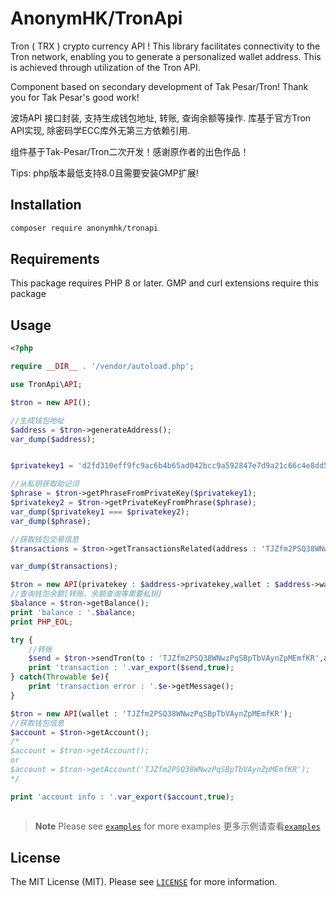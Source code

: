 # AnonymHK/TronApi
Tron ( TRX ) crypto currency API !
This library facilitates connectivity to the Tron network, enabling you to generate a personalized wallet address. This is achieved through utilization of the Tron API.

Component based on secondary development of Tak Pesar/Tron! Thank you for Tak Pesar's good work!


波场API 接口封装, 支持生成钱包地址, 转账, 查询余额等操作.
库基于官方Tron API实现, 除密码学ECC库外无第三方依赖引用.

组件基于Tak-Pesar/Tron二次开发！感谢原作者的出色作品！

Tips:  php版本最低支持8.0且需要安装GMP扩展!

## Installation
```bash
composer require anonymhk/tronapi
```

## Requirements

This package requires PHP 8 or later. GMP and curl extensions require this package

## Usage

```php
<?php

require __DIR__ . '/vendor/autoload.php';

use TronApi\API;

$tron = new API();

//生成钱包地址
$address = $tron->generateAddress();
var_dump($address);


$privatekey1 = 'd2fd310eff9fc9ac6b4b65ad042bcc9a592847e7d9a21c66c4e8dd57d1e60f3d';

//从私钥获取助记词
$phrase = $tron->getPhraseFromPrivateKey($privatekey1);
$privatekey2 = $tron->getPrivateKeyFromPhrase($phrase);
var_dump($privatekey1 === $privatekey2);
var_dump($phrase);

//获取钱包交易信息
$transactions = $tron->getTransactionsRelated(address : 'TJZfm2PSQ38WNwzPqSBpTbVAynZpMEmfKR',confirmed : true,limit : 5);

var_dump($transactions);

$tron = new API(privatekey : $address->privatekey,wallet : $address->wallet);
//查询钱包余额[转账、余额查询等需要私钥]
$balance = $tron->getBalance();
print 'balance : '.$balance;
print PHP_EOL;

try {
	//转账
	$send = $tron->sendTron(to : 'TJZfm2PSQ38WNwzPqSBpTbVAynZpMEmfKR',amount : 10.5);
	print 'transaction : '.var_export($send,true);
} catch(Throwable $e){
	print 'transaction error : '.$e->getMessage();
}

$tron = new API(wallet : 'TJZfm2PSQ38WNwzPqSBpTbVAynZpMEmfKR');
//获取钱包信息
$account = $tron->getAccount();
/*
$account = $tron->getAccount();
or
$account = $tron->getAccount('TJZfm2PSQ38WNwzPqSBpTbVAynZpMEmfKR');
*/

print 'account info : '.var_export($account,true);



```

> **Note**
> Please see [`examples`](./example) for more examples
> 更多示例请查看[`examples`](./example)

## License

The MIT License (MIT). Please see [`LICENSE`](./LICENSE) for more information.

